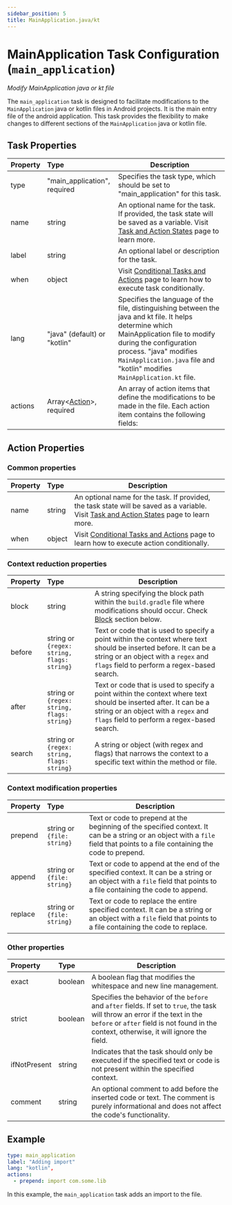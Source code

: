 ```yaml
---
sidebar_position: 5
title: MainApplication.java/kt
---
```

# MainApplication Task Configuration (`main_application`)
_Modify MainApplication java or kt file_

The `main_application` task is designed to facilitate modifications to the `MainApplication` java or kotlin files in Android projects. It is the main entry file of the android application. This task provides the flexibility to make changes to different sections of the `MainApplication` java or kotlin file.

## Task Properties

| Property | Type                                            | Description                                                                                                                                                                                                                                                             |
|:---------|:------------------------------------------------|-------------------------------------------------------------------------------------------------------------------------------------------------------------------------------------------------------------------------------------------------------------------------|
| type     | "main_application", required                    | Specifies the task type, which should be set to "main_application" for this task.                                                                                                                                                                                       |
| name     | string                                          | An optional name for the task. If provided, the task state will be saved as a variable. Visit [Task and Action States](../guides/states) page to learn more.                                                                                                            |
| label    | string                                          | An optional label or description for the task.                                                                                                                                                                                                                          |
| when     | object                                          | Visit [Conditional Tasks and Actions](../guides/when) page to learn how to execute task conditionally.                                                                                                                                                                  |
| lang     | "java" (default) or "kotlin"                    | Specifies the language of the file, distinguishing between the java and kt file. It helps determine which MainApplication file to modify during the configuration process. "java" modifies `MainApplication.java` file and "kotlin" modifies `MainApplication.kt` file. |
| actions  | Array\<[Action](#action-properties)\>, required | An array of action items that define the modifications to be made in the file. Each action item contains the following fields:                                                                                                                                          |

## Action Properties

### Common properties

| Property   | Type                                       | Description                                                                                                                                                                                             |
|:-----------|:-------------------------------------------|---------------------------------------------------------------------------------------------------------------------------------------------------------------------------------------------------------|
| name       | string                                     | An optional name for the task. If provided, the task state will be saved as a variable. Visit [Task and Action States](../guides/states) page to learn more.                                            |
| when       | object                                     | Visit [Conditional Tasks and Actions](../guides/when)  page to learn how to execute action conditionally.                                                                                               |

### Context reduction properties

| Property   | Type                                       | Description                                                                                                                                                                                             |
|:-----------|:-------------------------------------------|---------------------------------------------------------------------------------------------------------------------------------------------------------------------------------------------------------|
| block      | string                                     | A string specifying the block path within the `build.gradle` file where modifications should occur. Check [Block](#block-property) section below.                                                       |
| before     | string or `{regex: string, flags: string}` | Text or code that is used to specify a point within the context where text should be inserted before. It can be a string or an object with a `regex` and `flags` field to perform a regex-based search. |
| after      | string or `{regex: string, flags: string}` | Text or code that is used to specify a point within the context where text should be inserted after. It can be a string or an object with a `regex` and `flags` field to perform a regex-based search.  |
| search     | string or `{regex: string, flags: string}` | A string or object (with regex and flags) that narrows the context to a specific text within the method or file.                                                                                        |

### Context modification properties

| Property  | Type                       | Description                                                                                                                                                                  |
|:----------|:---------------------------|------------------------------------------------------------------------------------------------------------------------------------------------------------------------------|
| prepend   | string or `{file: string}` | Text or code to prepend at the beginning of the specified context. It can be a string or an object with a `file` field that points to a file containing the code to prepend. |
| append    | string or `{file: string}` | Text or code to append at the end of the specified context. It can be a string or an object with a `file` field that points to a file containing the code to append.         |
| replace   | string or `{file: string}` | Text or code to replace the entire specified context. It can be a string or an object with a `file` field that points to a file containing the code to replace.              |

### Other properties

| Property       | Type    | Description                                                                                                                                                                                                                                   |
|:---------------|:--------|-----------------------------------------------------------------------------------------------------------------------------------------------------------------------------------------------------------------------------------------------|
| exact          | boolean | A boolean flag that modifies the whitespace and new line management.                                                                                                                                                                          |
| strict         | boolean | Specifies the behavior of the `before` and `after` fields. If set to `true`, the task will throw an error if the text in the `before` or `after` field is not found in the context, otherwise, it will ignore the field.                      |
| ifNotPresent   | string  | Indicates that the task should only be executed if the specified text or code is not present within the specified context.                                                                                                                    |
| comment        | string  | An optional comment to add before the inserted code or text. The comment is purely informational and does not affect the code's functionality.                                                                                                |

## Example

```yaml
type: main_application
label: "Adding import"
lang: "kotlin",
actions:
  - prepend: import com.some.lib
```

In this example, the `main_application` task adds an import to the file.
